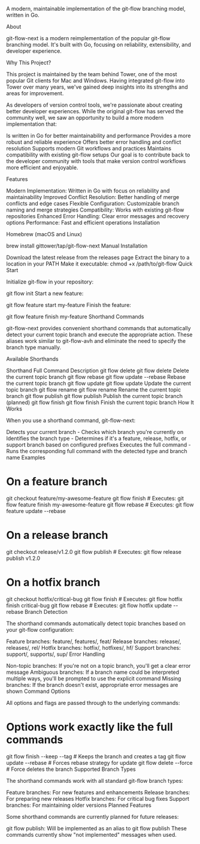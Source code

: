 A modern, maintainable implementation of the git-flow branching model, written in Go.

About

git-flow-next is a modern reimplementation of the popular git-flow branching model. It's built with Go, focusing on reliability, extensibility, and developer experience.

Why This Project?

This project is maintained by the team behind Tower, one of the most popular Git clients for Mac and Windows. Having integrated git-flow into Tower over many years, we've gained deep insights into its strengths and areas for improvement.

As developers of version control tools, we're passionate about creating better developer experiences. While the original git-flow has served the community well, we saw an opportunity to build a more modern implementation that:

Is written in Go for better maintainability and performance
Provides a more robust and reliable experience
Offers better error handling and conflict resolution
Supports modern Git workflows and practices
Maintains compatibility with existing git-flow setups
Our goal is to contribute back to the developer community with tools that make version control workflows more efficient and enjoyable.

Features

Modern Implementation: Written in Go with focus on reliability and maintainability
Improved Conflict Resolution: Better handling of merge conflicts and edge cases
Flexible Configuration: Customizable branch naming and merge strategies
Compatibility: Works with existing git-flow repositories
Enhanced Error Handling: Clear error messages and recovery options
Performance: Fast and efficient operations
Installation

Homebrew (macOS and Linux)

brew install gittower/tap/git-flow-next
Manual Installation

Download the latest release from the releases page
Extract the binary to a location in your PATH
Make it executable: chmod +x /path/to/git-flow
Quick Start

Initialize git-flow in your repository:

git flow init
Start a new feature:

git flow feature start my-feature
Finish the feature:

git flow feature finish my-feature
Shorthand Commands

git-flow-next provides convenient shorthand commands that automatically detect your current topic branch and execute the appropriate action. These aliases work similar to git-flow-avh and eliminate the need to specify the branch type manually.

Available Shorthands

Shorthand	Full Command	Description
git flow delete	git flow <type> delete <name>	Delete the current topic branch
git flow rebase	git flow <type> update --rebase	Rebase the current topic branch
git flow update	git flow <type> update	Update the current topic branch
git flow rename	git flow <type> rename <name>	Rename the current topic branch
git flow publish	git flow <type> publish	Publish the current topic branch (planned)
git flow finish	git flow <type> finish	Finish the current topic branch
How It Works

When you use a shorthand command, git-flow-next:

Detects your current branch - Checks which branch you're currently on
Identifies the branch type - Determines if it's a feature, release, hotfix, or support branch based on configured prefixes
Executes the full command - Runs the corresponding full command with the detected type and branch name
Examples

# On a feature branch
git checkout feature/my-awesome-feature
git flow finish  # Executes: git flow feature finish my-awesome-feature
git flow rebase  # Executes: git flow feature update --rebase

# On a release branch  
git checkout release/v1.2.0
git flow publish  # Executes: git flow release publish v1.2.0

# On a hotfix branch
git checkout hotfix/critical-bug
git flow finish  # Executes: git flow hotfix finish critical-bug
git flow rebase  # Executes: git flow hotfix update --rebase
Branch Detection

The shorthand commands automatically detect topic branches based on your git-flow configuration:

Feature branches: feature/, features/, feat/
Release branches: release/, releases/, rel/
Hotfix branches: hotfix/, hotfixes/, hf/
Support branches: support/, supports/, sup/
Error Handling

Non-topic branches: If you're not on a topic branch, you'll get a clear error message
Ambiguous branches: If a branch name could be interpreted multiple ways, you'll be prompted to use the explicit command
Missing branches: If the branch doesn't exist, appropriate error messages are shown
Command Options

All options and flags are passed through to the underlying commands:

# Options work exactly like the full commands
git flow finish --keep --tag  # Keeps the branch and creates a tag
git flow update --rebase      # Forces rebase strategy for update
git flow delete --force       # Force deletes the branch
Supported Branch Types

The shorthand commands work with all standard git-flow branch types:

Feature branches: For new features and enhancements
Release branches: For preparing new releases
Hotfix branches: For critical bug fixes
Support branches: For maintaining older versions
Planned Features

Some shorthand commands are currently planned for future releases:

git flow publish: Will be implemented as an alias to git flow <type> publish
These commands currently show "not implemented" messages when used.

